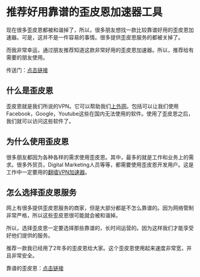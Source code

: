 # 推荐好用靠谱的歪皮恩加速器工具 #
现在很多歪皮恩都被和谐掉了，所以，很多朋友想找一款比较靠谱好用的歪皮恩加速器。可是，这并不是一件容易的事情。很多提供歪皮恩服务的都被关掉了。

而我非常幸运，通过朋友推荐知道这款非常好用的歪皮恩加速器。所以，推荐给有需要的朋友使用。

传送门：[点击链接](https://yunjuting.com/auth/register?code=GIPS)

## 什么是歪皮恩 ##
歪皮恩就是我们所说的VPN。它可以帮助我们[上外网](https://github.com/Tonyforfun94/P-zhan)。包括可以让我们使用Facebook，Google，Youtube这些在国内无法使用的软件。使用了歪皮恩之后，我们就可以访问这些软件了。

## 为什么使用歪皮恩 ##
很多朋友都因为各种各样的需求使用歪皮恩。其中，最多的就是工作和业务上的需求。很多外贸员，Digital Marketing人员等等，都需要使用歪皮恩开发用户。这是工作中一定要用的[翻墙VPN加速器](https://github.com/Tonyforfun94/best-vpn)。

## 怎么选择歪皮恩服务 ##
网上有很多提供歪皮恩服务的商家，但是大部分都是不怎么靠谱的。因为网络管制非常严格，所以这些歪皮恩很可能就会被和谐掉。

所以，选择歪皮恩一定要选择那些靠谱的，长时间运营的。因为这样我们才能享受好他们提供的服务。

推荐一款我已经用了2年多的歪皮恩给大家。这个歪皮恩使用起来速度非常宽，并且非常安全。

靠谱的歪皮恩：[点击链接](https://yunjuting.com/auth/register?code=GIPS)
